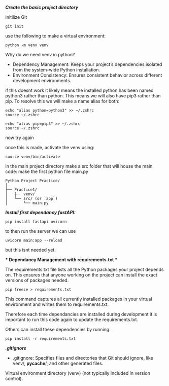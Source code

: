 **_Create the basic project directory_**

Initilize Git

```
git init
```

use the following to make a virtual environment:

```
python -m venv venv
```

Why do we need venv in python?

- Dependency Management: Keeps your project’s dependencies isolated from the system-wide Python installation.
- Environment Consistency: Ensures consistent behavior across different development environments.

if this doesnt work it likely means the installed python has been named python3 rather than python. This means we will also have pip3 rather than pip. To resolve this we will make a name alias for both:

```
echo "alias python=python3" >> ~/.zshrc
source ~/.zshrc
```

```
echo "alias pip=pip3" >> ~/.zshrc
source ~/.zshrc
```

now try again

once this is made, activate the venv using:

```
source venv/bin/activate
```

in the main project directory make a src folder that will house the main code:
make the first python file main.py

```
Python Project Practice/
│
├── Practice1/
│   ├── venv/
│   └── src/ (or `app`)
│       └── main.py

```

**_Install first dependancy fastAPI:_**

```
pip install fastapi uvicorn
```

to then run the server we can use

```
uvicorn main:app --reload
```

but this isnt needed yet.

**\* Dependancy Management with requirements.txt \***

The requirements.txt file lists all the Python packages your project depends on. This ensures that anyone working on the project can install the exact versions of packages needed.

```
pip freeze > requirements.txt
```

This command captures all currently installed packages in your virtual environment and writes them to requirements.txt.

Therefore each time dependancies are installed during development it is important to run this code again to update the requirements.txt.

Others can install these dependencies by running:

```
pip install -r requirements.txt
```

**_.gitignore_**

- .gitignore: Specifies files and directories that Git should ignore, like venv/, **pycache**/, and other generated files.

Virtual environment directory (venv) (not typically included in version control).
